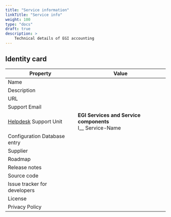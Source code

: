 ```yaml
---
title: "Service information"
linkTitle: "Service info"
weight: 100
type: "docs"
draft: true
description: >
    Technical details of EGI accounting
---
```


## Identity card

<!-- markdownlint-disable line-length no-inline-html no-bare-urls -->

| Property                                | Value                                                                                               |
|-----------------------------------------|--------------------------------------------------------------------------------|
| Name                                    |                                                                                |
| Description                             |                                                                                |
| URL                                     |                                                                                |
| Support Email                           |                                                                                |
| [Helpdesk](../../helpdesk) Support Unit | **EGI Services and Service components** <br/> I__ Service-Name                 |
| Configuration Database entry            |                                                                                |
| Supplier                                |                                                                                |
| Roadmap                                 |                                                                                |
| Release notes                           |                                                                                |
| Source code                             |                                                                                |
| Issue tracker for developers            |                                                                                |
| License                                 |                                                                                |
| Privacy Policy                          |                                                                                |

<!-- markdownlint-enable line-length no-inline-html no-bare-urls -->
